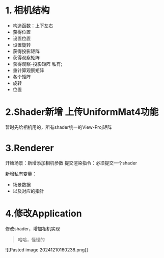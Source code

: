 # 1. 相机结构
* 构造函数：上下左右
* 获得位置
* 设置位置
* 设置旋转
* 获得投影矩阵
* 获得观察矩阵
* 获得观察-投影矩阵
私有;
* 重计算观察矩阵
* 各个矩阵
* 旋转
* 位置

# 2.Shader新增  上传UniformMat4功能
暂时先给相机用的，所有shader统一的View-Proj矩阵


# 3.Renderer
开始场景：新增添加相机参数
提交渲染指令：必须提交一个shader

新增私有变量：
+ 场景数据
+ 以及对应的指针

# 4.修改Application
修改shader，增加相机实现

> 哈哈，怪怪的

![[Pasted image 20241210160238.png]]
